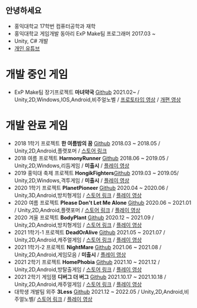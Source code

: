 ## 안녕하세요
* 홍익대학교 17학번 컴퓨터공학과 재학
* 홍익대학교 게임개발 동아리 ExP Make팀 프로그래머 2017.03 ~
* Unity, C# 개발
* [개인 유튜브](https://www.youtube.com/channel/UCY67mZ5UdFu3aGedO65u1XA)

# 개발 중인 게임
* ExP Make팀 장기프로젝트  **마녀약국** [Github](https://github.com/Jeong-Sanghun/SecuredProjects) 2021.02~ / Unity,2D,Windows,IOS,Android,비주얼노벨 / [프로토타입 영상](https://youtu.be/kmRkHworuqY) / [개편 영상](https://youtu.be/M3QtoRzKKFU)


# 개발 완료 게임
* 2018 1학기 프로젝트 **한 여름밤의 꿈** [Github](https://github.com/Jeong-Sanghun/ExPLegacyProject) 2018.03 ~ 2018.05 / Unity,2D,Android,플랫포머 / [스토어 링크](https://play.google.com/store/apps/details?id=com.Summer.Dream)
* 2018 여름 프로젝트    **HarmonyRunner** [Github](https://github.com/Jeong-Sanghun/ExPLegacyProject) 2018.06 ~ 2019.05 / Unity,2D,Windows,리듬게임 / **미출시** / [플레이 영상](https://youtu.be/Oji1yIA7okg)
* 2019 홍익대 축제 프로젝트    **HongikFighters**[Github](https://github.com/Jeong-Sanghun/ExPLegacyProject) 2019.03 ~ 2019.05/ Unity,2D,Windows,격투게임 / **미출시** / [플레이 영상](https://www.youtube.com/watch?v=ny6uW_Tfllc&ab_channel=SeongjinBak)
* 2020 1학기 프로젝트   **PlanetPioneer** [Github](https://github.com/ExPMakeWadaha/PlanetPioneerProject) 2020.04 ~ 2020.06 / Unity,3D,Android,방치형게임 / [스토어 링크](https://play.google.com/store/apps/details?id=com.ExP.PlanetPioneer) / [플레이 영상](https://youtu.be/aAX7d6IpPJE)
* 2020 여름 프로젝트    **Please Don't Let Me Alone** [Github](https://github.com/2020SummerTeam/Plz-Don-t-Let-Me-Alone) 2020.06 ~ 2021.01 / Unity,2D,Android,플랫포머 / [스토어 링크](https://play.google.com/store/apps/details?id=com.ExpMake20201.PDLMA) / [플레이 영상](https://youtu.be/cfDnKk6O2z8)
* 2020 겨울 프로젝트    **BodyPlant** [Github](https://github.com/2020-2-BodyPlant-Team/BodyPlant) 2020.12 ~ 2021.09 / Unity,2D,Android,방치형게임 / [스토어 링크](https://play.google.com/store/apps/details?id=com.ExPStudio.BodyPlant) / [플레이 영상](https://youtu.be/IO_OCMKrUO4)
* 2021 1학기-1 프로젝트   **DeadOrAlive** [Github](https://github.com/2021-1-Semster-ExP-Make-Project-Team6/DeadOrAliveRepasitory) 2021.05 ~ 2021.07 / Unity,2D,Android,캐주얼게임 / [스토어 링크](https://play.google.com/store/apps/details?id=com.ExPStudio.DeadorAlive) / [플레이 영상](https://youtube.com/shorts/iSlRfWCknAM?feature=share)
* 2021 1학기-2 프로젝트   **NightMare** [Github](https://github.com/ExP-2021-1-2-Team3/Team3RepasitoryNew) 2021.06 ~ 2021.08 / Unity,2D,Android,게임모음 / **미출시** / [플레이 영상](https://youtu.be/-MfBLL3eVWk)
* 2021 2학기 프로젝트   **HomePhobia** [Github](https://github.com/Jeong-Sanghun/DollHouse) 2021.10 ~ 2021.12 / Unity,2D,Android,방탈출게임 / [스토어 링크](https://play.google.com/store/apps/details?id=com.ExPStudio.Homephobia) / [플레이 영상](https://youtu.be/5lSbcsd4MqI)
* 2021 2학기 게임잼    **디버그 더 버그** [Github](https://github.com/Jeong-Sanghun/2021GameJam) 2021.10.17 ~ 2021.10.18 / Unity,2D,Android,캐주얼게임 / [스토어 링크](https://play.google.com/store/apps/details?id=com.ExPGameJam4Team.DebugTheBug) / [플레이 영상](https://youtu.be/V3oqaXsJTPQ)
* 대학생 개발팀 외주  **3Less** [Github](https://github.com/Jeong-Sanghun/SecuredProjects) 2021.12 ~ 2022.05  / Unity,2D,Android,비주얼노벨/ [스토어 링크](https://play.google.com/store/apps/details?id=com.Company3Less.ThreeLess) / [플레이 영상](https://youtu.be/UE8IELhH-N4)
